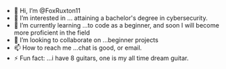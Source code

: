 - 👋 Hi, I’m @FoxRuxton11
- 👀 I’m interested in ... attaining a bachelor's degree in cybersecurity. 
- 🌱 I’m currently learning ...to code as a beginner, and soon I will become more proficient in the field
- 💞️ I’m looking to collaborate on ...beginner projects 
- 📫 How to reach me ...chat is good, or email.
- ⚡ Fun fact: ...i have 8 guitars, one is my all time dream guitar.

<!---
FoxRuxton11/FoxRuxton11 is a ✨ special ✨ repository because its `README.md` (this file) appears on your GitHub profile.
You can click the Preview link to take a look at your changes.
--->
